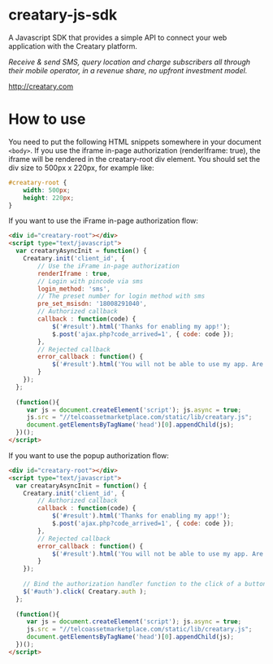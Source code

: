 # creatary-js-sdk

A Javascript SDK that provides a simple API to connect your web application with the Creatary platform.

_Receive & send SMS, query location and charge subscribers all through their mobile operator, in a revenue share, no upfront investment model._

http://creatary.com

# How to use

You need to put the following HTML snippets somewhere in your document `<body>`. If you use
the iframe in-page authorization (renderIframe: true), the iframe will be rendered in the
creatary-root div element. You should set the div size to 500px x 220px, for example like:

```css
#creatary-root {
    width: 500px;
    height: 220px;
}
```

If you want to use the iFrame in-page authorization flow:

```html
<div id="creatary-root"></div>
<script type="text/javascript">
  var creataryAsyncInit = function() {
    Creatary.init('client_id', {
        // Use the iFrame in-page authorization
        renderIframe : true,
        // Login with pincode via sms
        login_method: 'sms',
        // The preset number for login method with sms
        pre_set_msisdn: '18008291040',
        // Authorized callback
        callback : function(code) {
            $('#result').html('Thanks for enabling my app!');
            $.post('ajax.php?code_arrived=1', { code: code });
        },
        // Rejected callback
        error_callback : function() {
            $('#result').html('You will not be able to use my app. Are you sure?');
        }
    });
  };
  
  (function(){
     var js = document.createElement('script'); js.async = true;
     js.src = "//telcoassetmarketplace.com/static/lib/creatary.js";
     document.getElementsByTagName('head')[0].appendChild(js);
  })();
</script>
```

If you want to use the popup authorization flow:

```html
<div id="creatary-root"></div>
<script type="text/javascript">
  var creataryAsyncInit = function() {
    Creatary.init('client_id', {
        // Authorized callback
        callback : function(code) {
            $('#result').html('Thanks for enabling my app!');
            $.post('ajax.php?code_arrived=1', { code: code });
        },
        // Rejected callback
        error_callback : function() {
            $('#result').html('You will not be able to use my app. Are you sure?');
        }
    });
    
    // Bind the authorization handler function to the click of a button
    $('#auth').click( Creatary.auth );
  };
  
  (function(){
     var js = document.createElement('script'); js.async = true;
     js.src = "//telcoassetmarketplace.com/static/lib/creatary.js";
     document.getElementsByTagName('head')[0].appendChild(js);
  })();
</script>
```
